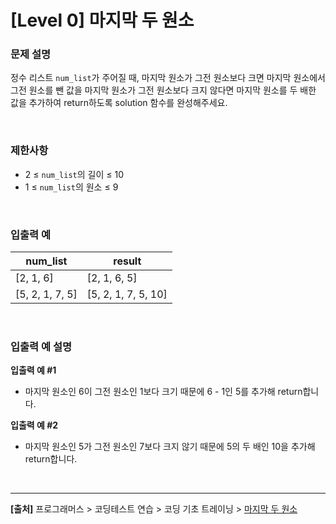# [Level 0] 마지막 두 원소

### 문제 설명
정수 리스트 `num_list`가 주어질 때, 마지막 원소가 그전 원소보다 크면 마지막 원소에서 그전 원소를 뺀 값을 마지막 원소가 그전 원소보다 크지 않다면 마지막 원소를 두 배한 값을 추가하여 return하도록 solution 함수를 완성해주세요.

<br>

### 제한사항
* 2 ≤ `num_list`의 길이 ≤ 10
* 1 ≤ `num_list`의 원소 ≤ 9

<br>

### 입출력 예
|num_list|result|
|--------|------|
|[2, 1, 6]|[2, 1, 6, 5]|
|[5, 2, 1, 7, 5]|[5, 2, 1, 7, 5, 10]|

<br>

### 입출력 예 설명
**입출력 예 #1**
* 마지막 원소인 6이 그전 원소인 1보다 크기 때문에 6 - 1인 5를 추가해 return합니다.

**입출력 예 #2**
* 마지막 원소인 5가 그전 원소인 7보다 크지 않기 때문에 5의 두 배인 10을 추가해 return합니다.

<br>

---
**[출처]** 프로그래머스 > 코딩테스트 연습 > 코딩 기초 트레이닝 > [마지막 두 원소](https://school.programmers.co.kr/learn/courses/30/lessons/181927)